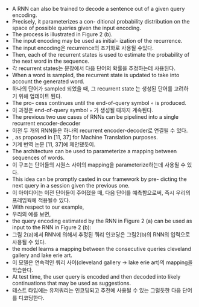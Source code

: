 * A RNN can also be trained to decode a sentence out of a given query encoding. 
* Precisely, it parameterizes a con- ditional probability distribution on the space of possible queries given the input encoding. 
* The process is illustrated in Figure 2 (b). 
* The input encoding may be used as initial- ization of the recurrence. 
* The input encoding은 recurrence의 초기화로 사용될 수있다.
* Then, each of the recurrent states is used to estimate the probability of the next word in the sequence. 
* 각 recurrent states는 문장에서 다음 단어의 확률을 추정하는데 사용된다.
* When a word is sampled, the recurrent state is updated to take into account the generated word.
* 하나의 단어가 sampled 되었을 때, 그 recurrent state 는 생성된 단어를 고려하기 위해 업데이트 된다.
* The pro- cess continues until the end-of-query symbol ◦ is produced.
* 이 과정은 end-of-query symbol ◦ 가 생성될 때까지 계속된다.
* The previous two use cases of RNNs can be pipelined into a single recurrent encoder-decoder
* 이전 두 개의 RNN들은 하나의 recurrent encoder-decoder로 연결될 수 있다.
* , as proposed in [11, 37] for Machine Translation purposes. 
* 기계 번역 논문 [11, 37]에 제안됐듯이.
* The architecture can be used to parameterize a mapping between sequences of words. 
* 이 구조는 단어들의 시퀀스 사이의 mapping을 parameterize하는데 사용될 수 있다.
* This idea can be promptly casted in our framework by pre- dicting the next query in a session given the previous one. 
* 이 아이디어는 이전 단어들이 주어졌을 때, 다음 단어를 예측함으로써, 즉시 우리의 프레임웍에 적용될수 있다.
* With respect to our example, 
* 우리의 예를 보면,
* the query encoding estimated by the RNN in Figure 2 (a) can be used as input to the RNN in Figure 2 (b): 
* 그림 2(a)에서 RNN에 의해서 추정된 쿼리 인코딩은 그림2(b)의 RNN의 입력으로 사용될 수 있다.
* the model learns a mapping between the consecutive queries cleveland gallery and lake erie art. 
* 이 모델은 연속적인 쿼리 사이(cleveland gallery -> lake erie art)의 mapping을 학습한다.
* At test time, the user query is encoded and then decoded into likely continuations that may be used as suggestions.
* 테스트 타임에는 유저쿼리는 인코딩되고 추천에 사용될 수 있는 그럴듯한 다음 단어를 디코딩한다.
